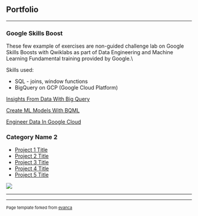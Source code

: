 ## Portfolio

---

### Google Skills Boost 
These few example of exercises are non-guided challenge lab on Google Skills Boosts with Qwiklabs as part of Data Engineering and Machine Learning Fundamental training provided by Google.\

Skills used:
- SQL - joins, window functions
- BigQuery on GCP (Google Cloud Platform)

[Insights From Data With Big Query](https://mdestianna.github.io/InsightsFromDataWithBigQuery/)

[Create ML Models With BQML](https://mdestianna.github.io/CreateMLModelsWithBQML/)

[Engineer Data In Google Cloud](https://mdestianna.github.io/EngineerDataInGoogleCloud/)


### Category Name 2

- [Project 1 Title](http://example.com/)
- [Project 2 Title](http://example.com/)
- [Project 3 Title](http://example.com/)
- [Project 4 Title](http://example.com/)
- [Project 5 Title](http://example.com/)
<img src="images/dummy_thumbnail.jpg?raw=true"/>

---




---
<p style="font-size:11px">Page template forked from <a href="https://github.com/evanca/quick-portfolio">evanca</a></p>
<!-- Remove above link if you don't want to attibute -->
